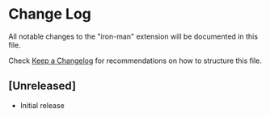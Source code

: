 # Change Log

All notable changes to the "iron-man" extension will be documented in this file.

Check [Keep a Changelog](http://keepachangelog.com/) for recommendations on how to structure this file.

## [Unreleased]

- Initial release
